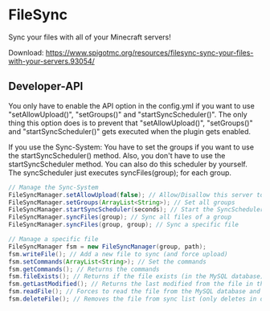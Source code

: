 # FileSync
Sync your files with all of your Minecraft servers!

Download: https://www.spigotmc.org/resources/filesync-sync-your-files-with-your-servers.93054/

## Developer-API
You only have to enable the API option in the config.yml if you want to use "setAllowUpload()", "setGroups()" and "startSyncScheduler()".
The only thing this option does is to prevent that "setAllowUpload()", "setGroups()" and "startSyncScheduler()" gets executed when the plugin gets enabled.

If you use the Sync-System:
You have to set the groups if you want to use the startSyncScheduler() method.
Also, you don't have to use the startSyncScheduler method. You can also do this scheduler by yourself.
The syncScheduler just executes syncFiles(group); for each group.

```java
// Manage the Sync-System
FileSyncManager.setAllowUpload(false); // Allow/Disallow this server to upload files
FileSyncManager.setGroups(ArrayList<String>); // Set all groups
FileSyncManager.startSyncScheduler(seconds); // Start the SyncScheduler (not needed)
FileSyncManager.syncFiles(group); // Sync all files of a group
FileSyncManager.syncFiles(group, group); // Sync a specific file

// Manage a specific file
FileSyncManager fsm = new FileSyncManager(group, path);
fsm.writeFile(); // Add a new file to sync (and force upload)
fsm.setCommands(ArrayList<String>); // Set the commands
fsm.getCommands(); // Returns the commands
fsm.fileExists(); // Returns if the file exists (in the MySQL database)
fsm.getLastModified(); // Returns the last modified from the file in the MySQL database
fsm.readFile(); // Forces to read the file from the MySQL database and write it to the server (Use FileSyncManager.syncFiles() if you don't want to force override)
fsm.deleteFile(); // Removes the file from sync list (only deletes in database, no files on disk will be deleted)
```
